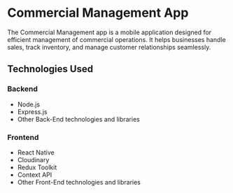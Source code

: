 # Commercial Management App

The Commercial Management app is a mobile application designed for efficient management of commercial operations. It helps businesses handle sales, track inventory, and manage customer relationships seamlessly.

## Technologies Used

### Backend

- Node.js
- Express.js
- Other Back-End technologies and libraries
  
### Frontend

- React Native
- Cloudinary
- Redux Toolkit
- Context API
- Other Front-End technologies and libraries
